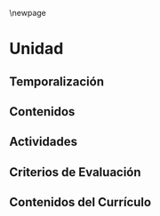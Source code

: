 \newpage

# Unidad 

## Temporalización

## Contenidos 

## Actividades

## Criterios de Evaluación 

## Contenidos del Currículo